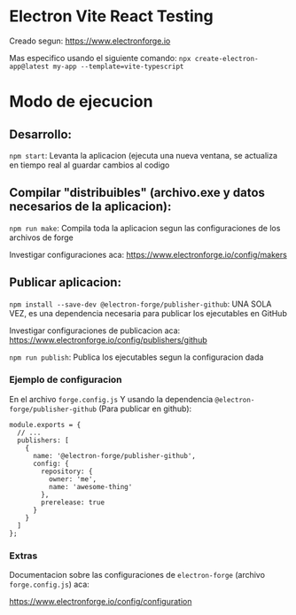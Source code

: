 # Electron Vite React Testing

Creado segun: https://www.electronforge.io

Mas especifico usando el siguiente comando: `npx create-electron-app@latest my-app --template=vite-typescript`

# Modo de ejecucion

## Desarrollo:

`npm start`: Levanta la aplicacion (ejecuta una nueva ventana, se actualiza en tiempo real al guardar cambios al codigo

## Compilar "distribuibles" (archivo.exe y datos necesarios de la aplicacion):

`npm run make`: Compila toda la aplicacion segun las configuraciones de los archivos de forge

Investigar configuraciones aca: https://www.electronforge.io/config/makers

## Publicar aplicacion:

`npm install --save-dev @electron-forge/publisher-github`: UNA SOLA VEZ, es una dependencia necesaria para publicar los ejecutables en GitHub

Investigar configuraciones de publicacion aca: https://www.electronforge.io/config/publishers/github

`npm run publish`: Publica los ejecutables segun la configuracion dada

### Ejemplo de configuracion

En el archivo `forge.config.js` Y usando la dependencia `@electron-forge/publisher-github` (Para publicar en github):

```
module.exports = {
  // ...
  publishers: [
    {
      name: '@electron-forge/publisher-github',
      config: {
        repository: {
          owner: 'me',
          name: 'awesome-thing'
        },
        prerelease: true
      }
    }
  ]
};
```

### Extras

Documentacion sobre las configuraciones de `electron-forge` (archivo `forge.config.js`) aca:

https://www.electronforge.io/config/configuration
